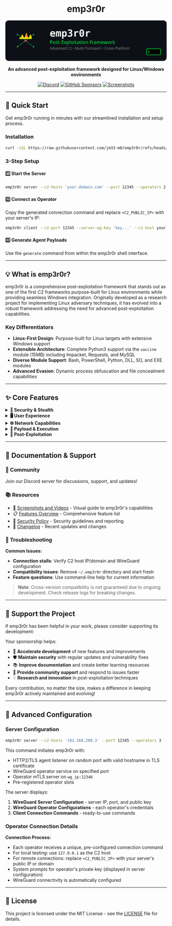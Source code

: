 <div align="center">
  
# emp3r0r

![emp3r0r Banner](./assets/logos/banner.svg)

**An advanced post-exploitation framework designed for Linux/Windows environments**

[![Discord](https://img.shields.io/badge/Discord-Join%20Server-7289da?style=for-the-badge&logo=discord&logoColor=white)](https://discord.gg/nnZwAjd9)
[![GitHub Sponsors](https://img.shields.io/badge/GitHub-Sponsor-ff69b4?style=for-the-badge&logo=github&logoColor=white)](https://github.com/sponsors/jm33-m0)
[![Screenshots](https://img.shields.io/badge/View-Screenshots-blue?style=for-the-badge)](./Screenshots.md)

---

</div>

## 🚀 Quick Start

Get emp3r0r running in minutes with our streamlined installation and setup process.

### Installation

```bash
curl -sSL https://raw.githubusercontent.com/jm33-m0/emp3r0r/refs/heads/v3/install.sh | bash
```

### 3-Step Setup

#### 1️⃣ Start the Server

```bash
emp3r0r server --c2-hosts 'your.domain.com' --port 12345 --operators 2
```

#### 2️⃣ Connect as Operator

Copy the generated connection command and replace `<C2_PUBLIC_IP>` with your server's IP:

```bash
emp3r0r client --c2-port 12345 --server-wg-key 'key...' --c2-host your.domain.com
```

#### 3️⃣ Generate Agent Payloads

Use the `generate` command from within the emp3r0r shell interface.

---

## 💡 What is emp3r0r?

emp3r0r is a comprehensive post-exploitation framework that stands out as one of the first C2 frameworks purpose-built for Linux environments while providing seamless Windows integration. Originally developed as a research project for implementing Linux adversary techniques, it has evolved into a robust framework addressing the need for advanced post-exploitation capabilities.

### Key Differentiators

- **Linux-First Design**: Purpose-built for Linux targets with extensive Windows support
- **Extensible Architecture**: Complete Python3 support via the `vaccine` module (15MB) including Impacket, Requests, and MySQL
- **Diverse Module Support**: Bash, PowerShell, Python, DLL, SO, and EXE modules
- **Advanced Evasion**: Dynamic process obfuscation and file concealment capabilities

---

## ✨ Core Features

<details>
<summary><strong>🔐 Security & Stealth</strong></summary>

- **Advanced Evasion**

  - Dynamic `argv` manipulation for process listing obfuscation
  - File and PID concealment through Glibc hijacking
  - Anti-analysis capabilities

- **Secure Communications**
  - HTTP2/TLS-based command and control
  - UTLS implementation to defeat JA3 fingerprinting
  - KCP-based fast, multiplexed UDP tunneling
  - TOR and CDN proxy support
  - WireGuard + mTLS operator connections

</details>

<details>
<summary><strong>🖥️ User Experience</strong></summary>

- **Advanced CLI Interface**

  - Built on console and cobra frameworks
  - Comprehensive auto-completion with syntax highlighting
  - Multi-tasking through tmux integration
  - Bring Your Own Shell functionality (elvish support)

- **Enhanced Shell Experience**
  - SSH integration with PTY support
  - Windows compatibility with standard SSH clients
  - SFTP integration for remote file access

</details>

<details>
<summary><strong>🌐 Network Capabilities</strong></summary>

- **Network Traversal**
  - Automatic agent bridging via Shadowsocks proxy chain
  - Reverse proxy through SSH and KCP tunneling
  - External target access for unreachable endpoints
  - Bidirectional port mapping (TCP/UDP)
  - Agent-side Socks5 proxy with UDP support

</details>

<details>
<summary><strong>🔧 Payload & Execution</strong></summary>

- **Flexible Payload Delivery**

  - Multi-stage delivery for Linux and Windows
  - HTTP Listener with AES encryption and compression
  - DLL agent, Shellcode agent (Windows)
  - Shared Library stager (Linux)

- **In-Memory Execution**
  - Bash, PowerShell, Python, and ELF binaries
  - CGO ELF loader for memory-only execution
  - Process and shellcode injection
  - ELF binary patching for persistence

</details>

<details>
<summary><strong>🎯 Post-Exploitation</strong></summary>

- **Memory Forensics**

  - Cross-platform memory dumping
  - Windows mini-dump extraction (pypykatz compatible)

- **Additional Capabilities**
  - Bettercap integration
  - Multiple persistence mechanisms
  - OpenSSH credential harvesting
  - Privilege escalation tools and suggestions
  - System information collection
  - File management with integrity verification
  - Screenshot functionality
  - Log sanitization utilities

</details>

---

## 📖 Documentation & Support

### 💬 Community

Join our Discord server for discussions, support, and updates!

### 📚 Resources

- 📸 [Screenshots and Videos](./Screenshots.md) - Visual guide to emp3r0r's capabilities
- 📋 [Features Overview](./FEATURES.md) - Comprehensive feature list
- 📝 [Security Policy](./SECURITY.md) - Security guidelines and reporting
- 📜 [Changelog](./CHANGELOG.md) - Recent updates and changes

### 🐛 Troubleshooting

**Common Issues:**

- **Connection stalls**: Verify C2 host IP/domain and WireGuard configuration
- **Compatibility issues**: Remove `~/.emp3r0r` directory and start fresh
- **Feature questions**: Use command-line help for current information

> **Note**: Cross-version compatibility is not guaranteed due to ongoing development. Check release logs for breaking changes.

---

## 🤝 Support the Project

If emp3r0r has been helpful in your work, please consider supporting its development:

Your sponsorship helps:

- 🚀 **Accelerate development** of new features and improvements
- 🛡️ **Maintain security** with regular updates and vulnerability fixes
- 📚 **Improve documentation** and create better learning resources
- 🔧 **Provide community support** and respond to issues faster
- 💡 **Research and innovation** in post-exploitation techniques

Every contribution, no matter the size, makes a difference in keeping emp3r0r actively maintained and evolving!

---

## 🔧 Advanced Configuration

### Server Configuration

```bash
emp3r0r server --c2-hosts '192.168.200.3' --port 12345 --operators 3
```

This command initiates emp3r0r with:

- HTTP2/TLS agent listener on random port with valid hostname in TLS certificate
- WireGuard operator service on specified port
- Operator mTLS server on `wg_ip:12346`
- Pre-registered operator slots

The server displays:

1. **WireGuard Server Configuration** - server IP, port, and public key
2. **WireGuard Operator Configurations** - each operator's credentials
3. **Client Connection Commands** - ready-to-use commands

### Operator Connection Details

**Connection Process:**

- Each operator receives a unique, pre-configured connection command
- For local testing: use `127.0.0.1` as the C2 host
- For remote connections: replace `<C2_PUBLIC_IP>` with your server's public IP or domain
- System prompts for operator's private key (displayed in server configuration)
- WireGuard connectivity is automatically configured

---

## 📄 License

This project is licensed under the MIT License - see the [LICENSE](LICENSE) file for details.
